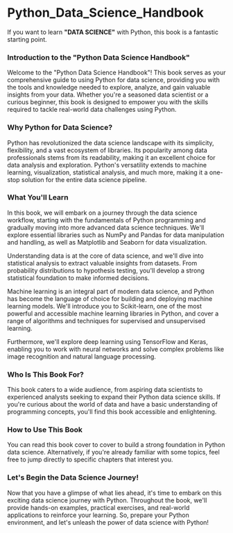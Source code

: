 # Python_Data_Science_Handbook
<p>If you want to learn <B>"DATA SCIENCE"</B> with Python, this book is a fantastic starting point.</p>
<h3>Introduction to the "Python Data Science Handbook"</h3>

<p>Welcome to the "Python Data Science Handbook"! This book serves as your comprehensive guide to using Python for data science, providing you with the tools and knowledge needed to explore, analyze, and gain valuable insights from your data. Whether you're a seasoned data scientist or a curious beginner, this book is designed to empower you with the skills required to tackle real-world data challenges using Python.</p>

<h3>Why Python for Data Science?</h3>

<p>Python has revolutionized the data science landscape with its simplicity, flexibility, and a vast ecosystem of libraries. Its popularity among data professionals stems from its readability, making it an excellent choice for data analysis and exploration. Python's versatility extends to machine learning, visualization, statistical analysis, and much more, making it a one-stop solution for the entire data science pipeline.</p>

<h3>What You'll Learn</h3>

<p>In this book, we will embark on a journey through the data science workflow, starting with the fundamentals of Python programming and gradually moving into more advanced data science techniques. We'll explore essential libraries such as NumPy and Pandas for data manipulation and handling, as well as Matplotlib and Seaborn for data visualization.

Understanding data is at the core of data science, and we'll dive into statistical analysis to extract valuable insights from datasets. From probability distributions to hypothesis testing, you'll develop a strong statistical foundation to make informed decisions.

Machine learning is an integral part of modern data science, and Python has become the language of choice for building and deploying machine learning models. We'll introduce you to Scikit-learn, one of the most powerful and accessible machine learning libraries in Python, and cover a range of algorithms and techniques for supervised and unsupervised learning.

Furthermore, we'll explore deep learning using TensorFlow and Keras, enabling you to work with neural networks and solve complex problems like image recognition and natural language processing.</p>

<h3>Who Is This Book For?</h3>

<p>This book caters to a wide audience, from aspiring data scientists to experienced analysts seeking to expand their Python data science skills. If you're curious about the world of data and have a basic understanding of programming concepts, you'll find this book accessible and enlightening.</p>

<h3>How to Use This Book</h3>

<p>You can read this book cover to cover to build a strong foundation in Python data science. Alternatively, if you're already familiar with some topics, feel free to jump directly to specific chapters that interest you.</p>

<h3>Let's Begin the Data Science Journey!</h3>

<p>Now that you have a glimpse of what lies ahead, it's time to embark on this exciting data science journey with Python. Throughout the book, we'll provide hands-on examples, practical exercises, and real-world applications to reinforce your learning. So, prepare your Python environment, and let's unleash the power of data science with Python!</p>
